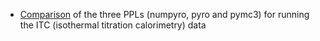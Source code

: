 - [Comparison](https://vanngocthuyla.github.io/Data_Analysis/pages/bayesian/bitc-PPL-benchmark) of the three PPLs (numpyro, pyro and pymc3) for running the ITC (isothermal titration calorimetry) data 
